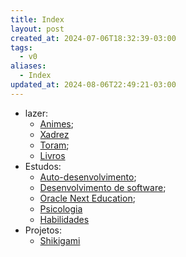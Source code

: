 ```yaml
---
title: Index
layout: post
created_at: 2024-07-06T18:32:39-03:00
tags:
  - v0
aliases:
  - Index
updated_at: 2024-08-06T22:49:21-03:00
---
```


- lazer:
  - [Animes](api/mapas/Animes.md);
  - [Xadrez](api/mapas/Xadrez.md)
  - [Toram](api/mapas/Toram.md);
  - [Livros](mapas/2024-07-11-Livros.md)
- Estudos:
  - [Auto-desenvolvimento](api/mapas/Auto_desenvolvimento.md);
  - [Desenvolvimento de software](mapas/2024-07-11-Desenvolvimento_de_software.md);
  - [Oracle Next Education](mapas/2024-07-11-Oracle_Next_Education.md);
  - [Psicologia](mapas/2024-07-11-Psicologia.md)
  - [Habilidades](mapas/2024-07-11-Habilidades.md)
- Projetos:
  - [Shikigami](sementes/2024/06/2024-06-30-Shikigami.md)
